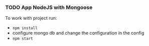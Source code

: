 ### TODO App NodeJS with Mongoose

To work with project run:
- `npm install`
- configure mongo db and change the configuration in the config
- `npm start`
